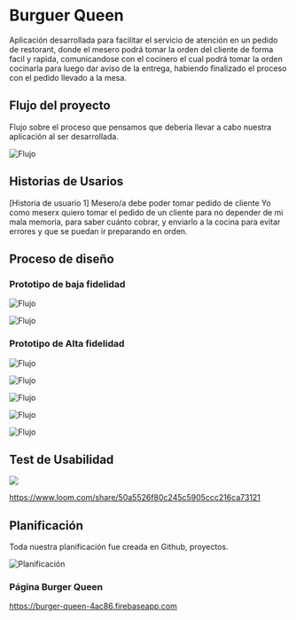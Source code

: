 # Burguer Queen

Aplicación desarrollada para facilitar el servicio de atención en un pedido de restorant, donde el mesero podrá tomar la orden del cliente de forma facil y rapida, comunicandose con el cocinero el cual podrá tomar la orden cocinarla para luego dar aviso de la entrega, habiendo finalizado el proceso con el pedido llevado a la mesa.

## Flujo del proyecto

Flujo sobre el proceso que pensamos que deberia llevar a cabo nuestra aplicación al ser desarrollada.

![Flujo](./src/img/flujo.png "Flujo")

## Historias de Usarios

[Historia de usuario 1] Mesero/a debe poder tomar pedido de cliente
Yo como meserx quiero tomar el pedido de un cliente para no depender de mi mala memoria, para saber cuánto cobrar, y enviarlo a la cocina para evitar errores y que se puedan ir preparando en orden.

## Proceso de diseño

### Prototipo de baja fidelidad

![Flujo](./src/img/Prot_6.png "Flujo")

![Flujo](./src/img/Prot_7.png "Flujo")

### Prototipo de Alta fidelidad

![Flujo](./src/img/Prot_1.jpg "Flujo")

![Flujo](./src/img/Prot_2.jpg "Flujo")

![Flujo](./src/img/Prot_3.jpg "Flujo")

![Flujo](./src/img/Prot_4.png "Flujo")

![Flujo](./src/img/Prot_5.png "Flujo")

## Test de Usabilidad

[![](https://www.loom.com/share/50a5526f80c245c5905ccc216ca73121)]()

https://www.loom.com/share/50a5526f80c245c5905ccc216ca73121


## Planificación

Toda nuestra planificación fue creada en Github, proyectos.

![Planificación](./src/img/planificacion.jpg "Planificación")

### Página Burger Queen

https://burger-queen-4ac86.firebaseapp.com


